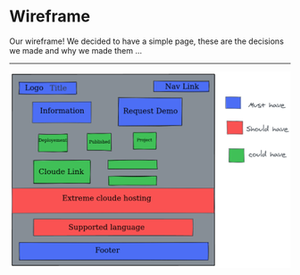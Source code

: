 # Wireframe

Our wireframe! We decided to have a simple page, these are the decisions we made and why we made them ...

---

![wireframe](https://github.com/firity/HYF-GROUP2/blob/main/img/new24.png)


